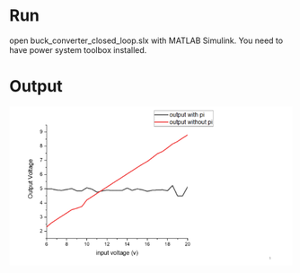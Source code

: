 # Run
open buck_converter_closed_loop.slx with MATLAB Simulink. You need to have power system toolbox installed.
# Output
![output](images/graph-res.png)
